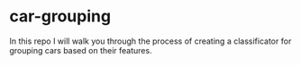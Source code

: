 # car-grouping
In this repo I will walk you through the process of creating a classificator for grouping cars based on their features.
